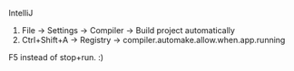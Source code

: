 IntelliJ

1. File -> Settings -> Compiler -> Build project automatically
2. Ctrl+Shift+A -> Registry -> compiler.automake.allow.when.app.running

F5 instead of stop+run. :)